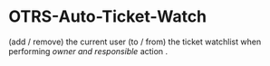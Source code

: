 # OTRS-Auto-Ticket-Watch
(add / remove) the current user (to / from) the ticket watchlist when performing *owner and responsible* action .
